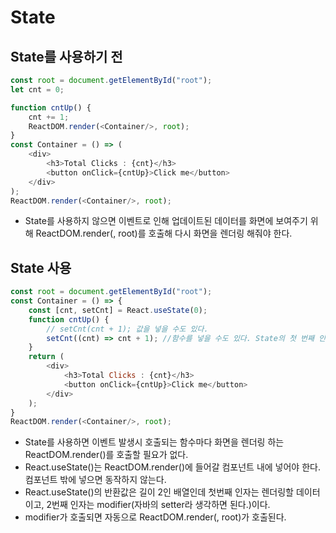 # State
## State를 사용하기 전
```javascript
const root = document.getElementById("root");
let cnt = 0;

function cntUp() {
    cnt += 1;
    ReactDOM.render(<Container/>, root);
}
const Container = () => (
    <div>
        <h3>Total Clicks : {cnt}</h3>
        <button onClick={cntUp}>Click me</button>
    </div>
);
ReactDOM.render(<Container/>, root);
```
* State를 사용하지 않으면 이벤트로 인해 업데이트된 데이터를 화면에 보여주기 위해 ReactDOM.render(<Container/>, root)를 호출해 다시 화면을 렌더링 해줘야 한다.
## State 사용
```javascript
const root = document.getElementById("root");
const Container = () => {
    const [cnt, setCnt] = React.useState(0);
    function cntUp() {
        // setCnt(cnt + 1); 값을 넣을 수도 있다.
        setCnt((cnt) => cnt + 1); //함수를 넣을 수도 있다. State의 첫 번째 인자값을 사용하는 경우 이 방법이 위의 방법보다 더 좋은 방법
    }
    return (
        <div>
            <h3>Total Clicks : {cnt}</h3>
            <button onClick={cntUp}>Click me</button>
        </div>
    );   
}
ReactDOM.render(<Container/>, root);
```
* State를 사용하면 이벤트 발생시 호출되는 함수마다 화면을 렌더링 하는 ReactDOM.render()를 호출할 필요가 없다.
* React.useState()는 ReactDOM.render()에 들어갈 컴포넌트 내에 넣어야 한다. 컴포넌트 밖에 넣으면 동작하지 않는다.
* React.useState()의 반환값은 길이 2인 배열인데 첫번째 인자는 렌더링할 데이터이고, 2번째 인자는 modifier(자바의 setter라 생각하면 된다.)이다.
* modifier가 호출되면 자동으로 ReactDOM.render(<Container/>, root)가 호출된다.